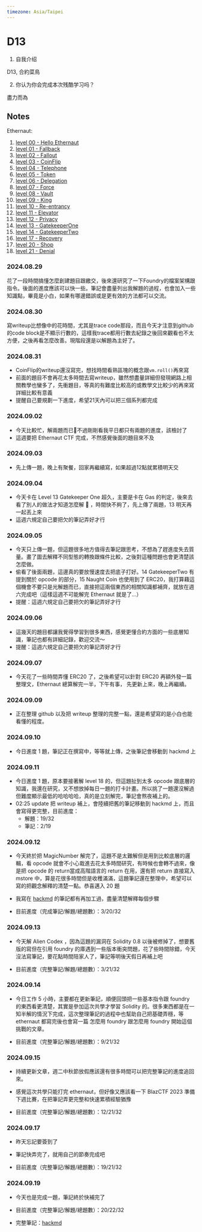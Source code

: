 ```yaml
---
timezone: Asia/Taipei
---
```



# D13

1. 自我介绍
   
D13, 合約菜鳥

2. 你认为你会完成本次残酷学习吗？

盡力而為

## Notes
Ethernaut:
1. [level 00 - Hello Ethernaut](https://hackmd.io/@D13/ethernaut0)
2. [level 01 - Fallback](https://hackmd.io/@D13/ethernaut1)
3. [level 02 - Fallout](https://hackmd.io/@D13/ethernaut2)
4. [level 03 - CoinFlip](https://hackmd.io/@D13/ethernaut3)
5. [level 04 - Telephone](https://hackmd.io/@D13/ethernaut4)
6. [level 05 - Token](https://hackmd.io/@D13/ethernaut5)
7. [level 06 - Delegation](https://hackmd.io/@D13/ethernaut6)
8. [level 07 - Force](https://hackmd.io/@D13/ethernaut7)
9. [level 08 - Vault](https://hackmd.io/@D13/ethernaut8)
0. [level 09 - King](https://hackmd.io/@D13/ethernaut9)
1. [level 10 - Re-entrancy](https://hackmd.io/@D13/ethernaut10)
2. [level 11 - Elevator](https://hackmd.io/@D13/ethernaut11)
3. [level 12 - Privacy](https://hackmd.io/@D13/ethernaut12)
4. [level 13 - GatekeeperOne](https://hackmd.io/@D13/ethernaut13)
5. [level 14 - GatekeeperTwo](https://hackmd.io/@D13/ethernaut14)
8. [level 17 - Recovery](https://hackmd.io/@D13/ethernaut17)
9. [level 20 - Shop](https://hackmd.io/@D13/ethernaut20)
9. [level 21 - Denial](https://hackmd.io/@D13/ethernaut21)
<!-- Content_START -->

### 2024.08.29

花了一段時間搞懂怎麼創建題目跟繳交，後來還研究了一下Foundry的檔案架構跟指令。後面的進度應該可以快一些。筆記會盡量列出我解題的過程，也會加入一些知識點，畢竟是小白，如果有哪邊錯誤或是更有效的方法都可以交流。

### 2024.08.30 

寫writeup比想像中的花時間，尤其是trace code那段，而且今天才注意到github的code block是不顯示行數的，這樣我trace都用行數去紀錄之後回來觀看也不太方便，之後再看怎麼改善。現階段還是以解題為主好了。

### 2024.08.31

- CoinFlip的writeup還沒寫完，想找時間看熟區塊的概念跟`vm.roll()`再來寫
- 前面的題目不會再花太多時間去寫writeup，雖然想盡量詳細但發現網路上相關教學也蠻多了，先衝題目，等真的有難度比較高的或教學文比較少的再來寫詳細比較有意義
- 提醒自己要規劃一下進度，希望21天內可以把三個系列都完成

### 2024.09.02

- 今天比較忙，解兩題而已🫠不過剛剛看我平日都只有兩題的進度，該檢討了
- 這週要把 Ethernaut CTF 完成，不然感覺後面的題目來不及

### 2024.09.03

- 先上傳一題，晚上有聚餐，回家再繼續寫，如果超過12點就累積明天交

### 2024.09.04

- 今天卡在 Level 13 Gatekeeper One 超久，主要是卡在 Gas 的判定，後來去看了別人的做法才知道怎麼解 🫠 ，時間快不夠了，先上傳了兩題，13 明天再一起丟上來
- 這週六規定自己要把欠的筆記弄好才行


### 2024.09.05

- 今天只上傳一題，但這題很多地方值得去筆記跟思考，不想為了趕進度失去質量。畫了圖去解釋不同型態的轉換跟條件比較，之後對這種問題也會更清楚該怎麼做。
- 偷看了後面兩題，這邊真的要放慢速度去把底子打好。14 GatekeeperTwo 有提到關於 opcode 的部分，15 Naught Coin 也使用到了 ERC20，我打算藉這個機會不要只是光解題而已，直接把這兩個東西的相關知識都補齊，就放在週六完成吧（這樣這週不可能解完 Ethernaut 就是了...）
- 提醒：這週六規定自己要把欠的筆記弄好才行

### 2024.09.06

- 這幾天的題目都讓我覺得學習到很多東西，感覺更懂合約方面的一些底層知識，筆記也都有詳細記錄，歡迎交流～
- 提醒：這週六規定自己要把欠的筆記弄好才行

### 2024.09.07

- 今天花了一些時間弄懂 ERC20 了，之後希望可以針對 ERC20 再額外發一篇整理文，Ethernaut 總算解完一半，下午有事，
先更新上來，晚上再繼續。

### 2024.09.09

- 正在整理 github 以及把 writeup 整理的完整一點，還是希望寫的是小白也能看懂的程度。

### 2024.09.10

- 今日進度 1 題，筆記正在撰寫中，等等就上傳，之後筆記會移動到 hackmd 上
### 2024.09.11

- 今日進度 1 題，原本要接著解 level 18 的，但這題扯到太多 opcode 跟底層的知識，我還在研究，又不想放掉每日一題的打卡計畫。所以挑了一題還沒解過但難度顯示最低的哈哈哈哈，真的是立刻解完，筆記會熬夜補上的。
- 02:25 update 把 writeup 補上，會陸續把舊的筆記移動到 hackmd 上，而且會寫得更完整，目前進度：
  - 解題：19/32
  - 筆記：2/19

### 2024.09.12

- 今天終於把 MagicNumber 解完了，這題不是太難解但是用到比較底層的邏輯，看 opcode 就會不小心栽進去花太多時間研究，有時候也會轉不過來，像是把 opcode 的 return當成高階語言的 return 在用，還有把 return 直接寫入 mstore 中，算是花很多時間但是收穫滿滿，這題筆記還在整理中，希望可以寫的把觀念解釋的清楚一點。恭喜邁入 20 題

- 我寫在 [hackmd](https://hackmd.io/@D13?tags=%5B%22CTF_ethernaut%22%5D) 的筆記都有再加工過，盡量清楚解釋每個步驟
- 目前進度（完成筆記/解題/總題數）：3/20/32
### 2024.09.13

- 今天解 Alien Codex ，因為這題的漏洞在 Solidity 0.8 以後被修掉了，想要舊版的寫但在引用 foundry 的庫遇到一些版本衝突問題，花了些時間除錯，今天沒法寫筆記，要花點時間陪家人了，筆記等明後天假日再補上吧

- 目前進度（完整筆記/解題/總題數）：3/21/32
### 2024.09.14

- 今日工作 5 小時，主要都在更新筆記，順便回頭把一些基本指令跟 foundry 的東西看更清楚，其實是參加這次共學才學習 Solidity 的。很多東西都是在一知半解的情況下完成，這次整理筆記的過程中也幫助自己把基礎弄穩，等 ethernaut 都寫完後也會寫一篇 怎麼用 foundry 跟怎麼用 foundry 開始這個挑戰的文章。

- 目前進度（完整筆記/解題/總題數）：9/21/32
### 2024.09.15

- 持續更新文章，週二中秋節放假應該還有很多時間可以把完整筆記的進度追回來。
- 感覺這次共學只能打完 ethernaut，但好像又應該看一下 BlazCTF 2023 準備下週比賽，在把筆記弄更完整和快速累積經驗猶豫

- 目前進度（完整筆記/解題/總題數）：12/21/32
### 2024.09.17

- 昨天忘記要簽到了
- 筆記快弄完了，就用自己的節奏完成吧

- 目前進度（完整筆記/解題/總題數）：19/21/32
### 2024.09.19

- 今天也是完成一題，筆記終於快補完了

- 目前進度（完整筆記/解題/總題數）：20/22/32
- 完整筆記：[hackmd](https://hackmd.io/@D13?tags=%5B%22CTF_ethernaut%22%5D)

<!-- Content_END -->
